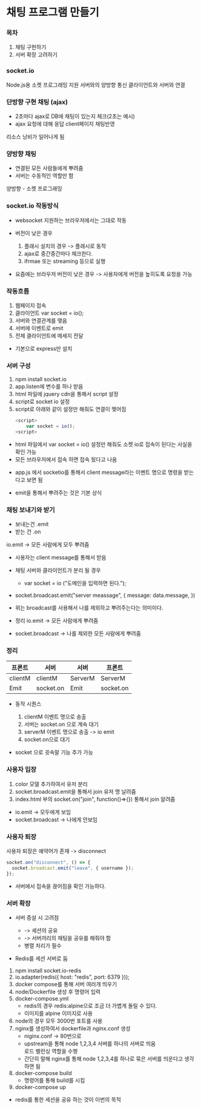 # 채팅 프로그램 만들기

### 목차

1. 채팅 구현하기
1. 서버 확장 고려하기

### socket.io

Node.js용 소켓 프로그래밍 지원
서버와의 양방향 통신
클라이언트와 서버와 연결

### 단방향 구현 채팅 (ajax)

- 2초마다 ajax로 DB에 채팅이 있는지 체크(2초는 예시)
- ajax 요청에 대해 응답 client페이지 채팅반영

리소스 낭비가 일어나게 됨

### 양방향 채팅

- 연결된 모든 사람들에게 뿌려줌
- 서버는 수동적인 역할만 함

양방향 - 소켓 프로그래밍

### socket.io 작동방식

- websocket 지원하는 브라우저에서는 그대로 작동

- 버전이 낮은 경우
  1. 플래시 설치의 경우 -> 플래시로 동작
  1. ajax로 중간중간마다 체크한다.
  1. ifrmae 또는 streaming 등으로 실행

* 요즘에는 브라우저 버전이 낮은 경우 -> 사용자에게 버전을 높히도록 요청을 가능

### 작동흐름

1. 웹페이지 접속
1. 클라이언트 var socket = io();
1. 서버와 연결관계를 맺음
1. 서버에 이벤트로 emit
1. 전체 클라이언트에 메세지 전달

- 기본으로 express만 설치

### 서버 구성

1. npm install socket.io
1. app.listen에 변수를 하나 받음
1. html 파일에 jquery cdn을 통해서 script 설정
1. script로 socket io 설정
1. script로 아래와 같이 설정만 해줘도 연결이 맺어짐
   ```javascript
   <script>
       var socket = io();
   <script>
   ```

- html 파일에서 var socket = io() 설정만 해줘도 소켓 io로 접속이 된다는 사실을 확인 가능
- 모든 브라우저에서 접속 하면 접속 됬다고 나옴

* app.js 에서 socketio를 통해서 client message라는 이벤트 명으로 명령을 받는다고 보면 됨

* emit을 통해서 뿌려주는 것은 기본 상식

### 채팅 보내기와 받기

- 보내는건 .emit
- 받는 건 .on

io.emit -> 모든 사람에게 모두 뿌려줌

- 사용자는 client message를 통해서 받음

- 채팅 서버와 클라이언트가 분리 될 경우
  - var socket = io ("도메인을 입력하면 된다.");

* socket.broadcast.emit("server meassage", {
  message: data.message,
  })

* 위는 broadcast를 사용해서 나를 제외하고 뿌려주는다는 의미이다.

* 정리 io.emit -> 모든 사람에게 뿌려줌
* socket.broadcast -> 나를 제외한 모든 사람에게 뿌려줌

### 정리

| 프론트  | 서버      | 서버    | 프론트    |
| ------- | --------- | ------- | --------- |
| clientM | clientM   | ServerM | ServerM   |
| Emit    | socket.on | Emit    | socket.on |

- 동작 시퀀스

  1. clientM 이벤트 명으로 송출
  1. 서버는 socket.on 으로 계속 대기
  1. serverM 이벤트 명으로 송출 -> io emit
  1. socket.on으로 대기

- socket 으로 귓속말 기능 추가 가능

### 사용자 입장

1. color 모델 추가하여서 유저 분리
1. socket.broadcast.emit을 통해서 join 유저 명 날려줌
1. index.html 부의 socket.on("join", function()=>{}) 통해서 join 알려줌

- io.emit -> 모두에게 보임
- socket.broadcast -> 나에게 안보임

### 사용자 퇴장

사용자 퇴장은 예약어가 존재 -> disconnect

```javascript
socket.on("disconnect", () => {
  socket.broadcast.emit("leave", { username });
});
```

- 서버에서 접속을 끊어짐을 확인 가능하다.

### 서버 확장

- 서버 증설 시 고려점

  - -> 세션의 공유
  - -> 서버끼리의 채팅을 공유를 해줘야 함
  - 병렬 처리가 필수

- Redis를 세션 서버로 둠

1. npm install socket.io-redis
2. io.adapter(redis({ host: "redis", port: 6379 }));
3. docker compose를 통해 서버 여러개 띄우기
4. node/Dockerfile 생성 후 명령어 입력
5. docker-compose.yml
   - redis의 경우 redis:alpine으로 조금 더 가볍게 돌릴 수 있다.
   - 이미지를 alpine 이미지로 사용
6. node의 경우 모두 3000번 포트를 사용
7. nginx를 생성하여서 dockerfile과 nginx.conf 생성
   - niginx.conf -> 80번으로
   - upstream을 통해 node 1,2,3,4 서버를 하나의 서버로 띄움  
      로드 벨런싱 역할을 수행
   - 간단히 말해 nginx를 통해 node 1,2,3,4를 하나로 묶은 서버를 띄운다고 생각하면 됨
8. docker-compose build
   - 명령어를 통해 build를 시킴
9. docker-compose up

- redis를 통한 세션을 공유 하는 것이 이번의 목적
